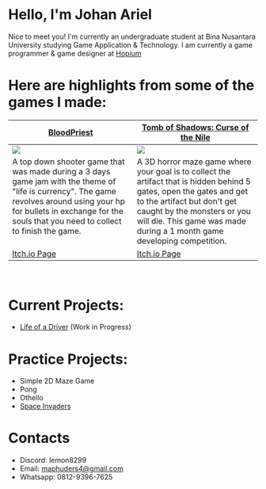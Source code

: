 # Hello, I'm Johan Ariel

Nice to meet you! I'm currently an undergraduate student at Bina Nusantara University studying Game Application & Technology. I am currently a game programmer & game designer at [Hopium](https://hopium.itch.io/)

# Here are highlights from some of the games I made:

<table width="100%">
  <thead>
    <tr>
      <th width="50%"><a href="https://github.com/Lemun8/BloodPriest">BloodPriest</a></th>
      <th width="0%"><a href="https://github.com/Lemun8/Tomb-of-Shadows-Curse-of-the-Nile">Tomb of Shadows: Curse of the Nile</a></th>
    </tr>
  </thead>
  <tbody>
    <tr>
      <td><img src="https://github.com/Lemun8/Lemun8/assets/107360799/9f08574e-7361-46a9-bd62-b1472736e96c"/></td>
      <td><img src="https://github.com/Lemun8/Lemun8/assets/107360799/184d1108-7f48-4729-9e67-9e53d8578b2f"/></td>
    </tr>
    <tr>
      <td valign="text-top">A top down shooter game that was made during a 3 days game jam with the theme of "life is currency". The game revolves around using your hp for bullets in exchange for the souls that you need to collect to finish the game.</td>
      <td valign="text-top"">A 3D horror maze game where your goal is to collect the artifact that is hidden behind 5 gates, open the gates and get to the artifact but don't get caught by the monsters or you will die. This game was made during a 1 month game developing competition.<div></div></td>
    </tr>
    <tr>
      <td><a href="https://hopiummoon.itch.io/bloodpriest">Itch.io Page</td>
      <td><a href="https://hopiummoon.itch.io/tomb-of-shadows-curse-of-the-nile">Itch.io Page</td>
    </tr>
    <tr>
    </tr>
  </tbody>
</table>
<br>


        
# Current Projects:
- [Life of a Driver](https://github.com/Lemun8/Life-of-a-Driver) (Work in Progress)

# Practice Projects:
- Simple 2D Maze Game
- Pong
- Othello
- [Space Invaders](https://github.com/Lemun8/SpaceInvader-PracticeProject-)

# Contacts
- Discord: lemon8299
- Email: maphuders4@gmail.com
- Whatsapp: 0812-9396-7625
